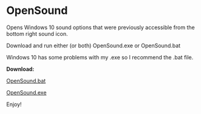 # OpenSound
Opens Windows 10 sound options that were previously accessible from the bottom right sound icon.


Download and run either (or both) OpenSound.exe or OpenSound.bat

Windows 10 has some problems with my .exe so I recommend the .bat file.

<strong>Download:</strong>

<a href="https://github.com/YeloPartyHat/OpenSound/blob/master/OpenSound.bat" download> OpenSound.bat </a>

<a href="https://github.com/YeloPartyHat/OpenSound/blob/master/OpenSound.exe" download> OpenSound.exe </a>


Enjoy!

